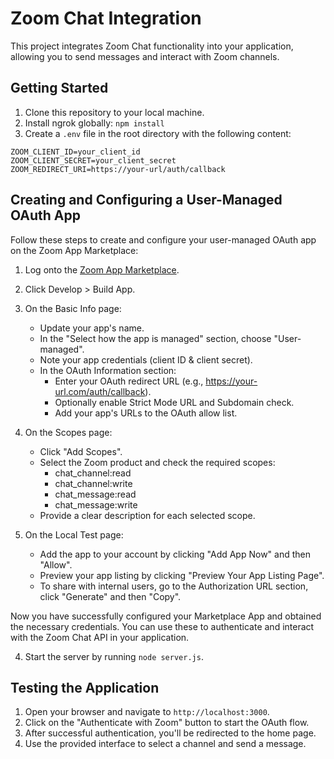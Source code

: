 # Zoom Chat Integration

This project integrates Zoom Chat functionality into your application, allowing you to send messages and interact with Zoom channels.

## Getting Started

1. Clone this repository to your local machine.
3. Install ngrok globally: `npm install`
4. Create a `.env` file in the root directory with the following content:

```
ZOOM_CLIENT_ID=your_client_id 
ZOOM_CLIENT_SECRET=your_client_secret 
ZOOM_REDIRECT_URI=https://your-url/auth/callback
```

## Creating and Configuring a User-Managed OAuth App

Follow these steps to create and configure your user-managed OAuth app on the Zoom App Marketplace:

1. Log onto the [Zoom App Marketplace](https://marketplace.zoom.us/).

2. Click Develop > Build App.

3. On the Basic Info page:
   - Update your app's name.
   - In the "Select how the app is managed" section, choose "User-managed".
   - Note your app credentials (client ID & client secret).
   - In the OAuth Information section:
     - Enter your OAuth redirect URL (e.g., https://your-url.com/auth/callback).
     - Optionally enable Strict Mode URL and Subdomain check.
     - Add your app's URLs to the OAuth allow list.

4. On the Scopes page:
   - Click "Add Scopes".
   - Select the Zoom product and check the required scopes:
     - chat_channel:read
     - chat_channel:write
     - chat_message:read
     - chat_message:write
   - Provide a clear description for each selected scope.

5. On the Local Test page:
   - Add the app to your account by clicking "Add App Now" and then "Allow".
   - Preview your app listing by clicking "Preview Your App Listing Page".
   - To share with internal users, go to the Authorization URL section, click "Generate" and then "Copy".

Now you have successfully configured your Marketplace App and obtained the necessary credentials. You can use these to authenticate and interact with the Zoom Chat API in your application.

4. Start the server by running `node server.js`.

## Testing the Application

1. Open your browser and navigate to `http://localhost:3000`.
2. Click on the "Authenticate with Zoom" button to start the OAuth flow.
3. After successful authentication, you'll be redirected to the home page.
4. Use the provided interface to select a channel and send a message.